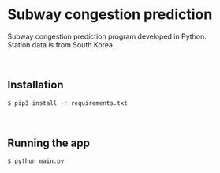 # Subway congestion prediction

Subway congestion prediction program developed in Python.
<br/>
Station data is from South Korea.

<br/>

## Installation

```bash
$ pip3 install -r requirements.txt
```

<br/>

## Running the app

```bash
$ python main.py
```
